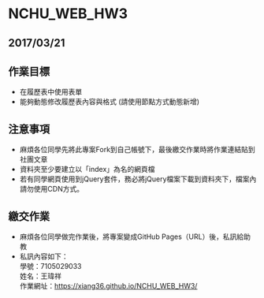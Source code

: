 # NCHU_WEB_HW3

## 2017/03/21

## 作業目標

* 在履歷表中使用表單
* 能夠動態修改履歷表內容與格式 (請使用節點方式動態新增)

## 注意事項

* 麻煩各位同學先將此專案Fork到自己帳號下，最後繳交作業時將作業連結貼到社團文章
* 資料夾至少要建立以「index」為名的網頁檔
* 若有同學網頁使用到jQuery套件，務必將jQuery檔案下載到資料夾下，檔案內請勿使用CDN方式。

## 繳交作業

* 麻煩各位同學做完作業後，將專案變成GitHub Pages（URL）後，私訊給助教
* 私訊內容如下：<br>
學號：7105029033 <br>
姓名：王瑋祥 <br>
作業網址：https://xiang36.github.io/NCHU_WEB_HW3/
